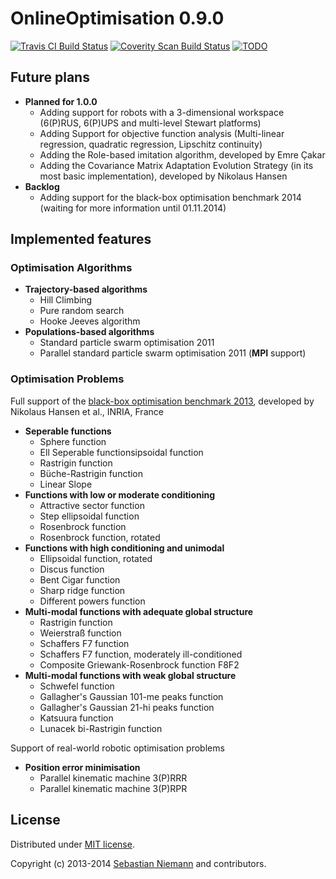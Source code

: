 OnlineOptimisation 0.9.0
==================
[![Travis CI Build Status](https://travis-ci.org/SebastianNiemann/OnlineOptimisation.png?branch=master)](https://travis-ci.org/SebastianNiemann/OnlineOptimisation) [![Coverity Scan Build Status](https://scan.coverity.com/projects/3285/badge.svg)](https://scan.coverity.com/projects/3285) [![TODO](https://badge.waffle.io/sebastianniemann/onlineoptimisation.png?label=waffle:todo&title=ToDo)](https://waffle.io/sebastianniemann/onlineoptimisation)

Future plans
------------
- **Planned for 1.0.0**
  - Adding support for robots with a 3-dimensional workspace (6(P)RUS, 6(P)UPS and multi-level Stewart platforms)
  - Adding Support for objective function analysis (Multi-linear regression, quadratic regression, Lipschitz continuity)
  - Adding the Role-based imitation algorithm, developed by Emre Çakar
  - Adding the Covariance Matrix Adaptation Evolution Strategy (in its most basic implementation), developed by Nikolaus Hansen
- **Backlog**
  - Adding support for the black-box  optimisation benchmark 2014 (waiting for more information until 01.11.2014)

Implemented features
--------------------
### Optimisation Algorithms
- **Trajectory-based algorithms**
  - Hill Climbing
  - Pure random search
  - Hooke Jeeves algorithm
- **Populations-based algorithms**
  - Standard particle swarm optimisation 2011
  - Parallel standard particle swarm optimisation 2011 (**MPI** support)

### Optimisation Problems
Full support of the [black-box optimisation benchmark 2013](http://coco.gforge.inria.fr/doku.php?id=bbob-2013-downloads), developed by Nikolaus Hansen et al., INRIA, France

- **Seperable functions**
  - Sphere function
  - Ell Seperable functionsipsoidal function
  - Rastrigin function
  - Büche-Rastrigin function
  - Linear Slope
- **Functions with low or moderate conditioning**
  - Attractive sector function
  - Step ellipsoidal function
  - Rosenbrock function
  - Rosenbrock function, rotated
- **Functions with high conditioning and unimodal**
  - Ellipsoidal function, rotated
  - Discus function
  - Bent Cigar function
  - Sharp ridge function
  - Different powers function
- **Multi-modal functions with adequate global structure**
  - Rastrigin function
  - Weierstraß function
  - Schaffers F7 function
  - Schaffers F7 function, moderately ill-conditioned
  - Composite Griewank-Rosenbrock function F8F2
- **Multi-modal functions with weak global structure**
  - Schwefel function
  - Gallagher's Gaussian 101-me peaks function
  - Gallagher's Gaussian 21-hi peaks function
  - Katsuura function
  - Lunacek bi-Rastrigin function

Support of real-world robotic optimisation problems
- **Position error minimisation**
  - Parallel kinematic machine 3(P)RRR
  - Parallel kinematic machine 3(P)RPR

License
-------
Distributed under [MIT license](http://opensource.org/licenses/MIT).

Copyright (c) 2013-2014 [Sebastian Niemann](mailto:niemann@sra.uni-hannover.de) and contributors.
